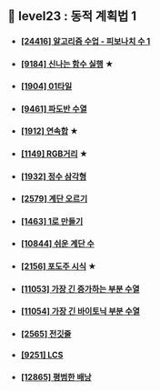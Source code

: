 ## 🎳 level23 : 동적 계획법 1
- #### [[24416] 알고리즘 수업 - 피보나치 수 1](https://www.acmicpc.net/problem/24416)
- #### [[9184] 신나는 함수 실행](https://www.acmicpc.net/problem/9184) ★
- #### [[1904] 01타일](https://www.acmicpc.net/problem/1904)
- #### [[9461] 파도반 수열](https://www.acmicpc.net/problem/9461)
- #### [[1912] 연속합](https://www.acmicpc.net/problem/1912) ★
- #### [[1149] RGB거리](https://www.acmicpc.net/problem/1149) ★
- #### [[1932] 정수 삼각형](https://www.acmicpc.net/problem/1932)
- #### [[2579] 계단 오르기](https://www.acmicpc.net/problem/2579)
- #### [[1463] 1로 만들기](https://www.acmicpc.net/problem/1463)
- #### [[10844] 쉬운 계단 수](https://www.acmicpc.net/problem/10844)
- #### [[2156] 포도주 시식](https://www.acmicpc.net/problem/2156) ★
- #### [[11053] 가장 긴 증가하는 부분 수열](https://www.acmicpc.net/problem/11053)
- #### [[11054] 가장 긴 바이토닉 부분 수열](https://www.acmicpc.net/problem/11054)
- #### [[2565] 전깃줄](https://www.acmicpc.net/problem/2565)
- #### [[9251] LCS](https://www.acmicpc.net/problem/9251)
- #### [[12865] 평범한 배낭](https://www.acmicpc.net/problem/12865)
